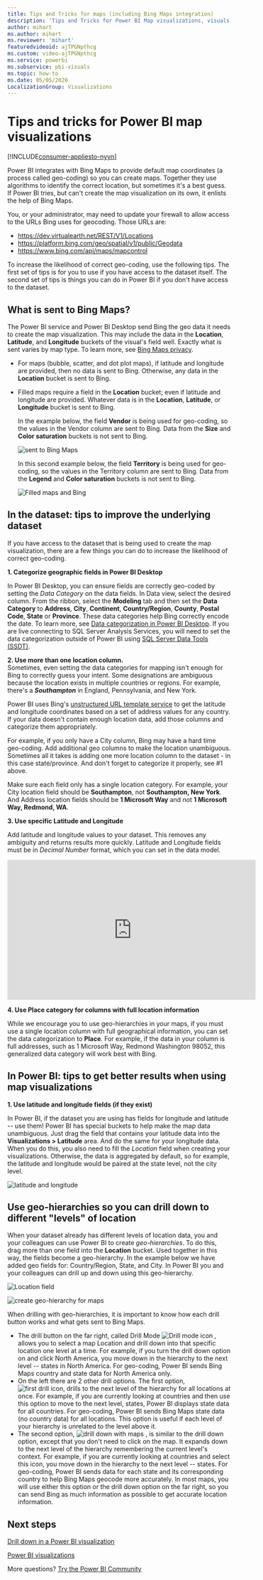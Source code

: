 ```yaml
---
title: Tips and Tricks for maps (including Bing Maps integration)
description: 'Tips and Tricks for Power BI Map visualizations, visuals, locations, longitude and latitude, and how they work with Bing Maps. '
author: mihart
ms.author: mihart
ms.reviewer: 'mihart'
featuredvideoid: ajTPGNpthcg
ms.custom: video-ajTPGNpthcg
ms.service: powerbi
ms.subservice: pbi-visuals
ms.topic: how-to
ms.date: 05/05/2020
LocalizationGroup: Visualizations
---
```

# Tips and tricks for Power BI map visualizations

[!INCLUDE[consumer-appliesto-nyyn](../includes/consumer-appliesto-nyyn.md)]    

Power BI integrates with Bing Maps to provide default map coordinates (a process called geo-coding) so you can create maps. Together they use algorithms to identify the correct location, but sometimes it's a best guess. If Power BI tries, but can't create the map visualization on its own, it enlists the help of Bing Maps. 

You, or your administrator, may need to update your firewall to allow access to the URLs Bing uses for geocoding.  Those URLs are:
* https://dev.virtualearth.net/REST/V1/Locations
* https://platform.bing.com/geo/spatial/v1/public/Geodata
* https://www.bing.com/api/maps/mapcontrol

To increase the likelihood of correct geo-coding, use the following tips. The first set of tips is for you to use if you have access to the dataset itself. The second set of tips is things you can do in Power BI if you don't have access to the dataset. 

## What is sent to Bing Maps?
The Power BI service and Power BI Desktop send Bing the geo data it needs to create the map visualization. This may include the data in the **Location**, **Latitude**, and **Longitude** buckets of the visual's field well. Exactly what is sent varies by map type. To learn more, see [Bing Maps privacy](https://go.microsoft.com/fwlink/?LinkID=248686).

* For maps (bubble, scatter, and dot plot maps), if latitude and longitude are provided, then no data is sent to Bing. Otherwise, any data in the **Location** bucket is sent to Bing.     

* Filled maps require a field in the **Location** bucket; even if latitude and longitude are provided. Whatever data is in the **Location**, **Latitude**, or **Longitude** bucket is sent to Bing.
  
    In the example below, the field **Vendor** is being used for geo-coding, so the values in the Vendor column are sent to Bing. Data from the **Size** and **Color saturation** buckets is not sent to Bing.
  
    ![sent to Bing Maps](./media/power-bi-map-tips-and-tricks/power-bi-sent-to-bing-new.png)
  
    In this second example below, the field **Territory** is being used for geo-coding, so the values in the Territory column are sent to Bing. Data from the **Legend** and **Color saturation** buckets is not sent to Bing.
  
    ![Filled maps and Bing](./media/power-bi-map-tips-and-tricks/power-bi-filled-map.png)

## In the dataset: tips to improve the underlying dataset
If you have access to the dataset that is being used to create the map visualization, there are a few things you can do to increase the likelihood of correct geo-coding.

**1. Categorize geographic fields in Power BI Desktop**

In Power BI Desktop, you can ensure fields are correctly geo-coded by setting the *Data Category* on the data fields. In Data view, select the desired column. From the ribbon, select the **Modeling** tab and then set the **Data Category** to **Address**, **City**, **Continent**, **Country/Region**, **County**, **Postal Code**, **State** or **Province**. These data categories help Bing correctly encode the date. To learn more, see [Data categorization in Power BI Desktop](../transform-model/desktop-data-categorization.md). If you are live connecting to SQL Server Analysis Services, you will need to set the data categorization outside of Power BI using [SQL Server Data Tools (SSDT)](/sql/ssdt/download-sql-server-data-tools-ssdt).

**2. Use more than one location column.**    
 Sometimes, even setting the data categories for mapping isn't enough for Bing to correctly guess your intent. Some designations are ambiguous because the location exists in multiple countries or regions. For example, there's a ***Southampton*** in England, Pennsylvania, and New York.

Power BI uses Bing's [unstructured URL template service](/bingmaps/rest-services/locations/find-a-location-by-address) to get the latitude and longitude coordinates based on a set of address values for any country. If your data doesn't contain enough location data, add those columns and categorize them appropriately.

 For example, if you only have a City column, Bing may have a hard time geo-coding. Add additional geo columns to make the location unambiguous.  Sometimes all it takes is adding one more location column to the dataset - in this case state/province. And don't forget to categorize it properly, see #1 above.

Make sure each field only has a single location category. For example, your City location field should be **Southampton**, not **Southampton, New York**.  And Address location fields should be **1 Microsoft Way** and not **1 Microsoft Way, Redmond, WA**.

**3. Use specific Latitude and Longitude**

Add latitude and longitude values to your dataset. This removes any ambiguity and returns results more quickly. Latitude and Longitude fields must be in *Decimal Number* format, which you can set in the data model.

<iframe width="560" height="315" src="https://www.youtube.com/embed/ajTPGNpthcg" frameborder="0" allowfullscreen></iframe>

**4. Use Place category for columns with full location information**

While we encourage you to use geo-hierarchies in your maps, if you must use a single location column with full geographical information, you can set the data categorization to **Place**. For example, if the data in your column is full addresses, such as 1 Microsoft Way, Redmond Washington 98052, this generalized data category will work best with Bing. 

## In Power BI: tips to get better results when using map visualizations
**1. Use latitude and longitude fields (if they exist)**

In Power BI, if the dataset you are using has fields for longitude and latitude -- use them!  Power BI has special buckets to help make the map data unambiguous. Just drag the field that contains your latitude data into the **Visualizations > Latitude** area.  And do the same for your longitude data. When you do this, you also need to fill the *Location* field when creating your visualizations. Otherwise, the data is aggregated by default, so for example, the latitude and longitude would be paired at the state level, not the city level.

![latitude and longitude](./media/power-bi-map-tips-and-tricks/pbi_latitude.png) 

## Use geo-hierarchies so you can drill down to different "levels" of location
When your dataset already has different levels of location data, you and your colleagues can use Power BI to create *geo-hierarchies*. To do this, drag more than one field into the **Location** bucket. Used together in this way, the fields become a geo-hierarchy. In the example below we have added geo fields for: Country/Region, State, and City. In Power BI you and your colleagues can drill up and down using this geo-hierarchy.

  ![Location field](./media/power-bi-map-tips-and-tricks/power-bi-hierarchy.png)

   ![create geo-hierarchy for maps](./media/power-bi-map-tips-and-tricks/power-bi-geo.gif)

When drilling with geo-hierarchies, it is important to know how each drill button works and what gets sent to Bing Maps. 

* The drill button on the far right, called Drill Mode ![Drill mode icon](media/power-bi-map-tips-and-tricks/power-bi-drill-down.png) , allows you to select a map Location and drill down into that specific location one level at a time. For example, if you turn the drill down option on and click North America, you move down in the hierarchy to the next level -- states in North America. For geo-coding, Power BI sends Bing Maps country and state data for North America only.  
* On the left there are 2 other drill options. The first option, ![first drill icon](media/power-bi-map-tips-and-tricks/power-bi-drill-down2.png), drills to the next level of the hierarchy for all locations at once. For example, if you are currently looking at countries and then use this option to move to the next level, states, Power BI displays state data for all countries. For geo-coding, Power BI sends Bing Maps state data (no country data) for all locations. This option is useful if each level of your hierarchy is unrelated to the level above it. 
* The second option, ![drill down with maps](./media/power-bi-map-tips-and-tricks/power-bi-drill-down3.png) , is similar to the drill down option, except that you don't need to click on the map.  It expands down to the next level of the hierarchy remembering the current level's context. For example, if you are currently looking at countries and select this icon, you move down in the hierarchy to the next level -- states. For geo-coding, Power BI sends data for each state and its corresponding country to help Bing Maps geocode more accurately. In most maps, you will use either this option or the drill down option on the far right, so you can send Bing as much information as possible to get accurate location information. 

## Next steps
[Drill down in a Power BI visualization](../consumer/end-user-drill.md)

[Power BI visualizations](power-bi-report-visualizations.md)

More questions? [Try the Power BI Community](https://community.powerbi.com/)